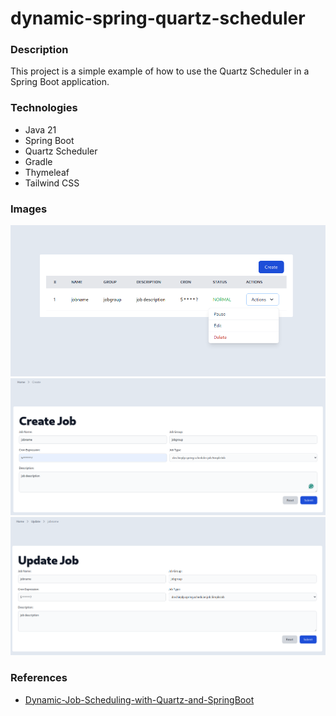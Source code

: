 # dynamic-spring-quartz-scheduler

### Description

This project is a simple example of how to use the Quartz Scheduler in a Spring Boot application.

### Technologies

- Java 21
- Spring Boot
- Quartz Scheduler
- Gradle
- Thymeleaf
- Tailwind CSS

### Images

![Home](docs/index.png)
![Create](docs/create.png)
![Update](docs/update.png)

### References

- [Dynamic-Job-Scheduling-with-Quartz-and-SpringBoot](https://github.com/Suryakanta97/Dynamic-Job-Scheduling-with-Quartz-and-SpringBoot)
